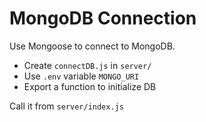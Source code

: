 # MongoDB Connection

Use Mongoose to connect to MongoDB.

- Create `connectDB.js` in `server/`
- Use `.env` variable `MONGO_URI`
- Export a function to initialize DB

Call it from `server/index.js`

